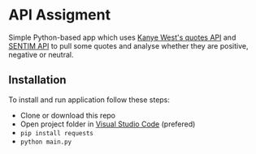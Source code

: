 # API Assigment

Simple Python-based app which uses [Kanye West's quotes API](https://kanye.rest/) and [SENTIM API](https://sentim-api.herokuapp.com/) to pull some quotes and analyse whether they are positive, negative or neutral. 

## Installation
To install and run application follow these steps:
* Clone or download this repo
* Open project folder in [Visual Studio Code](https://code.visualstudio.com/download) (prefered)
* `pip install requests`
* `python main.py`